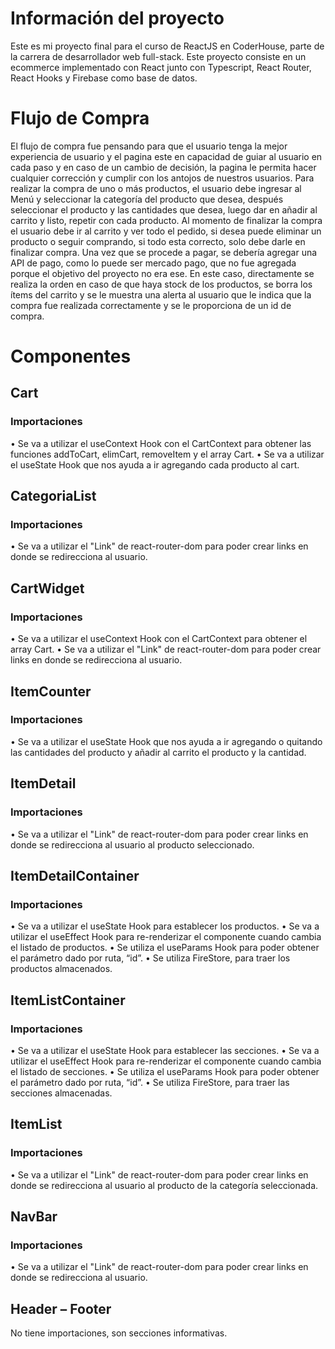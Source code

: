 # Información del proyecto
Este es mi proyecto final para el curso de ReactJS en CoderHouse, parte de la carrera de desarrollador web full-stack.
Este proyecto consiste en un ecommerce implementado con React junto con Typescript, React Router, React Hooks y Firebase como base de datos. 
 
 
 
# Flujo de Compra
El flujo de compra fue pensando para que el usuario tenga la mejor experiencia de usuario y el pagina este en capacidad de guiar al usuario en cada paso y en caso de un cambio de decisión, la pagina le permita hacer cualquier corrección y cumplir con los antojos de nuestros usuarios.
Para realizar la compra de uno o más productos, el usuario debe ingresar al Menú y seleccionar la categoría del producto que desea, después seleccionar el producto y las cantidades que desea, luego dar en añadir al carrito y listo, repetir con cada producto.
Al momento de finalizar la compra el usuario debe ir al carrito y ver todo el pedido, si desea puede eliminar un producto o seguir comprando, si todo esta correcto, solo debe darle en finalizar compra.
Una vez que se procede a pagar, se debería agregar una API de pago, como lo puede ser mercado pago, que no fue agregada porque el objetivo del proyecto no era ese. En este caso, directamente se realiza la orden en caso de que haya stock de los productos, se borra los ítems del carrito y se le muestra una alerta al usuario que le indica que la compra fue realizada correctamente y se le proporciona de un id de compra.
# Componentes
## Cart
### Importaciones
•	Se va a utilizar el useContext Hook con el CartContext para obtener las funciones addToCart, elimCart, removeItem y el array Cart.
•	Se va a utilizar el useState Hook que nos ayuda a ir agregando cada producto al cart.
## CategoriaList
### Importaciones
•	Se va a utilizar el "Link" de react-router-dom para poder crear links en donde se redirecciona al usuario.
## CartWidget
### Importaciones
•	Se va a utilizar el useContext Hook con el CartContext para obtener el array Cart.
•	Se va a utilizar el "Link" de react-router-dom para poder crear links en donde se redirecciona al usuario.
## ItemCounter
### Importaciones
•	Se va a utilizar el useState Hook que nos ayuda a ir agregando o quitando las cantidades del producto y añadir al carrito el producto y la cantidad.
## ItemDetail
### Importaciones
•	Se va a utilizar el "Link" de react-router-dom para poder crear links en donde se redirecciona al usuario al producto seleccionado.
## ItemDetailContainer
### Importaciones
•	Se va a utilizar el useState Hook para establecer los productos.
•	Se va a utilizar el useEffect Hook para re-renderizar el componente cuando cambia el listado de productos.
•	Se utiliza el useParams Hook para poder obtener el parámetro dado por ruta, “id”.
•	Se utiliza FireStore, para traer los productos almacenados.
## ItemListContainer
### Importaciones
•	Se va a utilizar el useState Hook para establecer las secciones.
•	Se va a utilizar el useEffect Hook para re-renderizar el componente cuando cambia el listado de secciones.
•	Se utiliza el useParams Hook para poder obtener el parámetro dado por ruta, “id”.
•	Se utiliza FireStore, para traer las secciones almacenadas.
## ItemList
### Importaciones
•	Se va a utilizar el "Link" de react-router-dom para poder crear links en donde se redirecciona al usuario al producto de la categoría seleccionada.
## NavBar
### Importaciones
•	Se va a utilizar el "Link" de react-router-dom para poder crear links en donde se redirecciona al usuario.

## Header – Footer
No tiene importaciones, son secciones informativas.


